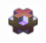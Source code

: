 <p align="center">
  <samp>
    <a href="https://matthieufelker.com"><img src="./public/isoBlock.png" style="width: 60px;"></a>
  </samp>
</p>

